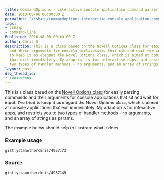 ```yaml
---
title: CommandOptions - interactive console application command parser
date: 2010-08-08 00:00:00 Z
permalink: "/csharp/commandoptions-interactive-console-application-command-parser/"
tags:
- csharp
- command-line
Published: 2010-08-08 00:00:00 Z
author: Chris S
description: This is a class based on the Novell Options class for easily parsing commands
  and their arguments for console applications that sit and wait for input. I've tried
  to keep it as elegant the Novel Options class, which is aimed at console applications
  that exit immediately. My adaption is for interactive apps, and restricts you to
  two types of handler methods - no arguments, and an array of strings as params.
layout: post
dsq_thread_id:
- 1084090884
---
```


This is a class based on the [Novell Options class][1] for easily parsing commands and their arguments for console applications that sit and wait for input. I've tried to keep it as elegant the Novel Options class, which is aimed at console applications that exit immediately. My adaption is for interactive apps, and restricts you to two types of handler methods - no arguments, and an array of strings as params.

The example below should help to illustrate what it does.

<!--more-->

### Example usage

`gist:yetanotherchris/4957373`

### Source

`gist:yetanotherchris/4957349`

 [1]: http://www.ndesk.org/Options